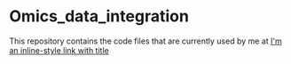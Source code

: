 # Omics_data_integration
This repository contains the code files that are currently used by me at [I'm an inline-style link with title](https://www.google.com "Google's Homepage")
